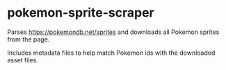 # pokemon-sprite-scraper
Parses https://pokemondb.net/sprites and downloads all Pokemon sprites from the page.

Includes metadata files to help match Pokemon ids with the downloaded asset files.
